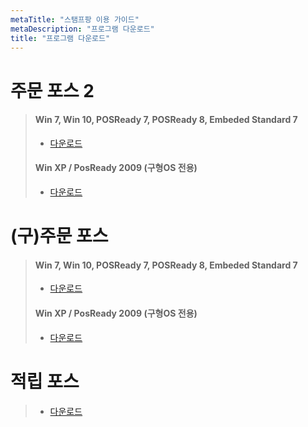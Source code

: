 ```yaml
---
metaTitle: "스탬프팡 이용 가이드"
metaDescription: "프로그램 다운로드"
title: "프로그램 다운로드"
---
```


# 주문 포스 2
> #### Win 7, Win 10, POSReady 7, POSReady 8, Embeded Standard 7
> - [다운로드](https://stampang.com/download/update/StampangOrder2.exe)
> #### Win XP / PosReady 2009 (구형OS 전용) 
> - [다운로드](https://stampang.com/download/update/StampangOrder2XP.exe)

# (구)주문 포스
> #### Win 7, Win 10, POSReady 7, POSReady 8, Embeded Standard 7
> - [다운로드](https://stampang.com/download/update/StampangOrder_22.exe)
> #### Win XP / PosReady 2009 (구형OS 전용) 
> - [다운로드](https://stampang.com/download/update/StampangOrderX_22.exe)

# 적립 포스
> - [다운로드](https://ceo.stampang.com/static/download/StampangPos.exe)
